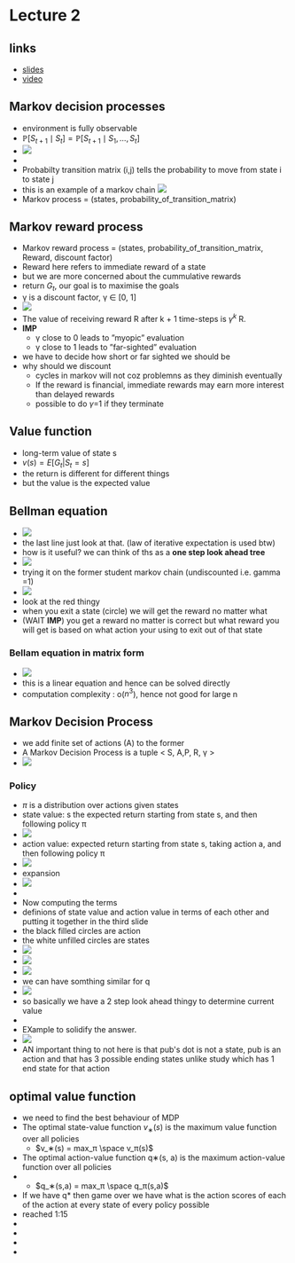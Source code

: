 # Lecture 2


## links
* [slides](https://www.davidsilver.uk/wp-content/uploads/2020/03/MDP.pdf)
* [video](https://www.youtube.com/watch?v=lfHX2hHRMVQ&list=PLqYmG7hTraZBiG_XpjnPrSNw-1XQaM_gB&index=4)


## Markov decision processes 
* environment is fully observable
* $\mathbb{P}\left[S_{t+1} \mid S_t\right]=\mathbb{P}\left[S_{t+1} \mid S_1, \ldots, S_t\right]$
* ![](./assets/l2_p1.png) 
* 
* Probabilty transition matrix (i,j) tells the probability to move from state i to state j
* this is an example of a markov chain
![](./assets/l2_p2.png)
* Markov process = (states, probability_of_transition_matrix)

## Markov reward process
* Markov reward process = (states, probability_of_transition_matrix, Reward, discount factor)
* Reward here refers to immediate reward of a state
* but we are more concerned about the cummulative rewards
* return $G_t$, our goal is to maximise the goals
* γ is a discount factor, γ ∈ [0, 1]
* ![](./assets/l2_p3.png) 
* The value of receiving reward R after k + 1 time-steps is $\gamma^k$ R.
* **IMP**
    * γ close to 0 leads to ”myopic” evaluation
    * γ close to 1 leads to ”far-sighted” evaluation
* we have to decide how short or far sighted we should be 
* why should we discount
    * cycles in markov will not coz problemns as they diminish eventually
    * If the reward is financial, immediate rewards may earn more interest than delayed rewards 
    * possible to do $\gamma$=1 if they terminate

## Value function
* long-term value of state s
* $v(s) = E[G_t | S_t =s]$ 
* the return is different for different things
* but the value is the expected value 

## Bellman equation
* ![](./assets/l2_p4.png) 
* the last line just look at that. (law of iterative expectation is used btw)
* how is it useful? we can think of ths as a **one step look ahead tree**
* ![](./assets/l2_p5.png) 
* trying it on the former student markov chain (undiscounted i.e. gamma =1)
* ![](./assets/l2_p6.png) 
* look at the red thingy
* when you exit a state (circle) we will get the reward no matter what
* (WAIT **IMP**) you get a reward no matter is correct but what reward you will get is based on what action your using to exit out of that state
### Bellam equation in matrix form
* ![](./assets/l2_p7.png) 
* this is a linear equation and hence can be solved directly
* computation complexity : o($n^3$), hence not good for large n

## Markov Decision Process
* we add finite set of actions (A) to the former
* A Markov Decision Process is a tuple < S, A,P, R, γ >
* ![](./assets/l2_p8.png) 

### Policy
* $\pi$ is a distribution over actions given states
* state value: s the expected return starting from state s, and then following policy π
* ![](./assets/l2_p9.png) 
* action value: expected return starting from state s, taking action a, and then following policy π
* ![](./assets/l2_p10.png) 
* expansion
* ![](./assets/l2_p11.png) 
* 
* Now computing the terms 
* definions of state value and action value in terms of each other and putting it together in the third slide
* the black filled circles are action
* the white unfilled circles are states
* ![](./assets/l2_p12.png) 
* ![](./assets/l2_p13.png) 
* ![](./assets/l2_p14.png) 
* we can have somthing similar for q
* ![](./assets/l2_p15.png) 
* so basically we have a  2 step look ahead thingy to determine current value
* 
* EXample to solidify the answer.
* ![](./assets/l2_p16.png) 
* AN important thing to not here is that pub's dot is not a state, pub is an action and that has 3 possible ending states unlike study which has 1 end state for that action 

## optimal value function
* we need to find the best behaviour of MDP
* The optimal state-value function $v_∗(s)$ is the maximum value function over all policies
    * $v_∗(s) = max_π \space v_π(s)$
* The optimal action-value function q∗(s, a) is the maximum action-value function over all policies
* 
    * $q_∗(s,a) = max_π \space q_π(s,a)$
* If we have q* then game over we have what is the action scores of each of the action at every state of every policy possible
* reached 1:15
* 
* 
* 
* 



